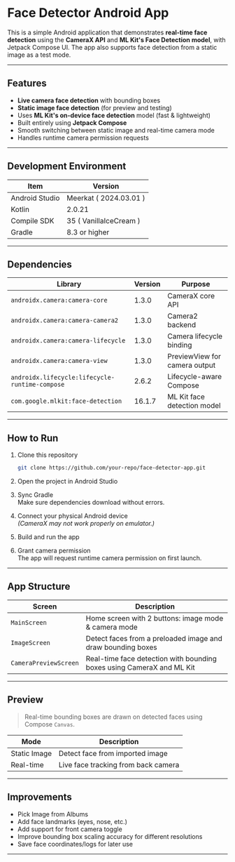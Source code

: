 # Face Detector Android App

This is a simple Android application that demonstrates **real-time face detection** using the **CameraX API** and **ML Kit's Face Detection model**, with Jetpack Compose UI. The app also supports face detection from a static image as a test mode.

---

## Features

- **Live camera face detection** with bounding boxes
- **Static image face detection** (for preview and testing)
- Uses **ML Kit's on-device face detection** model (fast & lightweight)
- Built entirely using **Jetpack Compose**
- Smooth switching between static image and real-time camera mode
- Handles runtime camera permission requests

---

## Development Environment

| Item                | Version        |
|---------------------|----------------|
| Android Studio      | Meerkat ( 2024.03.01 ) |
| Kotlin              | 2.0.21         |
| Compile SDK         | 35 ( VanillaIceCream ) |
| Gradle              | 8.3 or higher  |

---

## Dependencies

| Library                            | Version     | Purpose                       |
|------------------------------------|-------------|-------------------------------|
| `androidx.camera:camera-core`      | 1.3.0       | CameraX core API              |
| `androidx.camera:camera-camera2`   | 1.3.0       | Camera2 backend               |
| `androidx.camera:camera-lifecycle` | 1.3.0       | Camera lifecycle binding      |
| `androidx.camera:camera-view`      | 1.3.0       | PreviewView for camera output|
| `androidx.lifecycle:lifecycle-runtime-compose` | 2.6.2 | Lifecycle-aware Compose      |
| `com.google.mlkit:face-detection`  | 16.1.7      | ML Kit face detection model   |

---

## How to Run

1. Clone this repository
   ```bash
   git clone https://github.com/your-repo/face-detector-app.git
   ```

2. Open the project in Android Studio

3. Sync Gradle  
   Make sure dependencies download without errors.

4. Connect your physical Android device  
   *(CameraX may not work properly on emulator.)*

5. Build and run the app

6. Grant camera permission  
   The app will request runtime camera permission on first launch.

---

## App Structure

| Screen                 | Description |
|------------------------|-------------|
| `MainScreen`           | Home screen with 2 buttons: image mode & camera mode |
| `ImageScreen`          | Detect faces from a preloaded image and draw bounding boxes |
| `CameraPreviewScreen`  | Real-time face detection with bounding boxes using CameraX and ML Kit |

---

## Preview

> Real-time bounding boxes are drawn on detected faces using Compose `Canvas`.

| Mode         | Description                        |
|--------------|------------------------------------|
| Static Image | Detect face from imported image |
| Real-time    | Live face tracking from back camera |

---

## Improvements

- Pick Image from Albums
- Add face landmarks (eyes, nose, etc.)
- Add support for front camera toggle
- Improve bounding box scaling accuracy for different resolutions
- Save face coordinates/logs for later use

---
